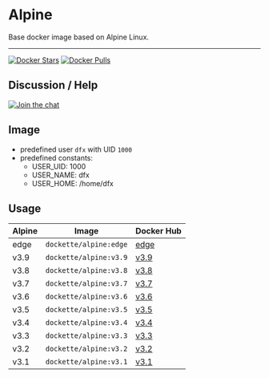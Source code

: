 # Alpine

Base docker image based on Alpine Linux.

-----

[![Docker Stars](https://img.shields.io/docker/stars/dockette/alpine.svg?style=flat)](https://hub.docker.com/r/dockette/alpine/)
[![Docker Pulls](https://img.shields.io/docker/pulls/dockette/alpine.svg?style=flat)](https://hub.docker.com/r/dockette/alpine/)

## Discussion / Help

[![Join the chat](https://img.shields.io/gitter/room/dockette/dockette.svg?style=flat-square)](https://gitter.im/contributte/contributte?utm_source=badge&utm_medium=badge&utm_campaign=pr-badge&utm_content=badge)

## Image

- predefined user `dfx` with UID `1000`
- predefined constants:
    - USER_UID: 1000
    - USER_NAME: dfx
    - USER_HOME: /home/dfx

## Usage

| Alpine | Image                   | Docker Hub |
|--------|-------------------------|------------|
| edge   | `dockette/alpine:edge`  | [edge](https://hub.docker.com/r/dockette/alpine) |
| v3.9   | `dockette/alpine:v3.9`  | [v3.9](https://hub.docker.com/r/dockette/alpine) |
| v3.8   | `dockette/alpine:v3.8`  | [v3.8](https://hub.docker.com/r/dockette/alpine) |
| v3.7   | `dockette/alpine:v3.7`  | [v3.7](https://hub.docker.com/r/dockette/alpine) |
| v3.6   | `dockette/alpine:v3.6`  | [v3.6](https://hub.docker.com/r/dockette/alpine) |
| v3.5   | `dockette/alpine:v3.5`  | [v3.5](https://hub.docker.com/r/dockette/alpine) |
| v3.4   | `dockette/alpine:v3.4`  | [v3.4](https://hub.docker.com/r/dockette/alpine) |
| v3.3   | `dockette/alpine:v3.3`  | [v3.3](https://hub.docker.com/r/dockette/alpine) |
| v3.2   | `dockette/alpine:v3.2`  | [v3.2](https://hub.docker.com/r/dockette/alpine) |
| v3.1   | `dockette/alpine:v3.1`  | [v3.1](https://hub.docker.com/r/dockette/alpine) |
